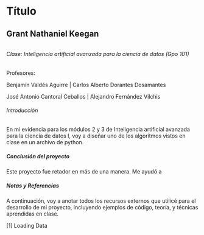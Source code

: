 # Título

## Grant Nathaniel Keegan

###### 

###### Clase: Inteligencia artificial avanzada para la ciencia de datos (Gpo 101)



Profesores:

Benjamín Valdés Aguirre | Carlos Alberto Dorantes Dosamantes

José Antonio Cantoral Ceballos | Alejandro Fernández Vilchis





###### Introducción



En mi evidencia para los módulos 2 y 3 de Inteligencia artificial avanzada para la ciencia de datos I, voy a diseñar uno de los algoritmos vistos en clase en un archivo de python.





##### Conclusión del proyecto



Este proyecto fue retador en más de una manera. Me ayudó a 



##### Notas y Referencias



A continuación, voy a anotar todos los recursos externos que utilicé para el desarrollo de mi proyecto, incluyendo ejemplos de código, teoría, y técnicas aprendidas en clase.



\[1] Loading Data

